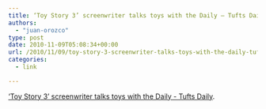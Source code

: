 ```yaml
---
title: ‘Toy Story 3’ screenwriter talks toys with the Daily – Tufts Daily
authors: 
  - "juan-orozco"
type: post
date: 2010-11-09T05:08:34+00:00
url: /2010/11/09/toy-story-3-screenwriter-talks-toys-with-the-daily-tufts-daily/
categories:
  - link

---
```

[‘Toy Story 3’ screenwriter talks toys with the Daily - Tufts Daily][1].

 [1]: http://www.tuftsdaily.com/toy-story-3-screenwriter-talks-toys-with-the-daily-1.2394094